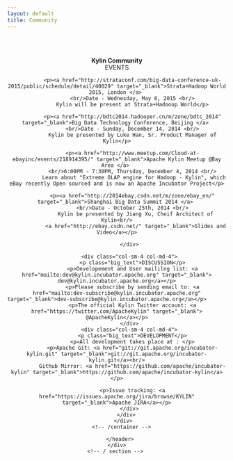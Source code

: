 ```yaml
---
layout: default
title: Community
---
```


<!--
* Licensed to the Apache Software Foundation (ASF) under one
* or more contributor license agreements.  See the NOTICE file
* distributed with this work for additional information
* regarding copyright ownership.  The ASF licenses this file
* to you under the Apache License, Version 2.0 (the
* "License"); you may not use this file except in compliance
* with the License.  You may obtain a copy of the License at
*
*     http://www.apache.org/licenses/LICENSE-2.0
*
* Unless required by applicable law or agreed to in writing, software
* distributed under the License is distributed on an "AS IS" BASIS,
* WITHOUT WARRANTIES OR CONDITIONS OF ANY KIND, either express or implied.
* See the License for the specific language governing permissions and
* limitations under the License.
-->


  <main id="main" >
  <div class="container" >
    <div id="zero" class=" main" >
      <header style=" padding:2em 0 4em 0">
        <div class="container" >
          <h4 class="section-title"><span>Kylin Community</span></h4>
          <div class="row" style="margin-top:-20px;">
            <div class="col-sm-4 col-md-4">
              <p class="big_text">EVENTS</p>




              <p><a href="http://strataconf.com/big-data-conference-uk-2015/public/schedule/detail/40029" target="_blank">Strata+Hadoop World 2015, London </a> 
              <br/>Date - Wednesday, May 6, 2015 <br/>
              Kylin will be present at Strata+Hadooop World</p>

              <p><a href="http://bdtc2014.hadooper.cn/m/zone/bdtc_2014" target="_blank">Big Data Technology Conference, Beijing </a> 
              <br/>Date - Sunday, December 14, 2014 <br/>
              Kylin be presented by Luke Han, Sr. Product Manager of Kylin</p>

              <p><a href="http://www.meetup.com/Cloud-at-ebayinc/events/218914395/" target="_blank">Apache Kylin Meetup @Bay Area </a> 
              <br/>6:00PM - 7:30PM, Thursday, December 4, 2014 <br/>
               Learn about "Extreme OLAP engine for Hadoop - Kylin", which eBay recently Open sourced and is now an Apache Incubator Project</p>

              <p><a href="http://2014ebay.csdn.net/m/zone/ebay_en/" target="_blank">Shanghai Big Data Summit 2014 </a> 
              <br/>Date - October 25th, 2014 <br/>
                Kylin be presented by Jiang Xu, Cheif Architect of Kylin<br/>
                <a href="http://ebay.csdn.net/" target="_blank">Slides and Video</a></p>
                  
            </div>
            
            <div class="col-sm-4 col-md-4">
              <p class="big_text">DISCUSSION</p>
              <p>Developement and User maililng list: <a href="mailto:dev@kylin.incubator.apache.org" target="_blank"> dev@kylin.incubator.apache.org</a></p>
              <p>Please subscribe by sending email to: <a href="mailto:dev-subscribe@kylin.incubator.apache.org" target="_blank">dev-subscribe@kylin.incubator.apache.org</a></p>              
              <p>The official Kylin Twitter account: <a href="https://twitter.com/ApacheKylin" target="_blank"> @ApacheKylin</a></p>
            </div>
            <div class="col-sm-4 col-md-4">
              <p class="big_text">DEVELOPMENT</p>
              <p>All development takes place at : </p>
              <p>Apache Git: <a href="git://git.apache.org/incubator-kylin.git" target="_blank">git://git.apache.org/incubator-kylin.git</a><br/>
              Github Mirror: <a href="https://github.com/apache/incubator-kylin" target="_blank">https://github.com/apache/incubator-kylin</a></p>

              <p>Issue tracking: <a href="https://issues.apache.org/jira/browse/KYLIN" target="_blank">Apache JIRA</a></p>
            </div>
          </div>
        </div>
        <!-- /container --> 
        
      </header>
    </div>
    <!-- / section --> 
  </div>
  <!-- /container -->
  
  </header>
  </section>
</main>
